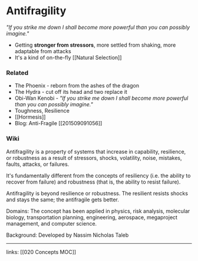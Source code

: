 # Antifragility
*"If you strike me down I shall become more powerful than you can possibly imagine."* 
- Getting **stronger from stressors**, more settled from shaking, more adaptable from attacks
- It's a kind of on-the-fly [[Natural Selection]] 

### Related
- The Phoenix - reborn from the ashes of the dragon
- The Hydra - cut off its head and two replace it
- Obi-Wan Kenobi - *"If you strike me down I shall become more powerful than you can possibly imagine."*
- Toughness, Resilience
- [[Hormesis]]
- Blog: Anti-Fragile [[201509091056]] 

### Wiki
Antifragility is a property of systems that increase in capability, resilience, or robustness as a result of stressors, shocks, volatility, noise, mistakes, faults, attacks, or failures. 

It's fundamentally different from the concepts of resiliency (i.e. the ability to recover from failure) and robustness (that is, the ability to resist failure). 

Antifragility is beyond resilience or robustness. The resilient resists shocks and stays the same; the antifragile gets better.

Domains: The concept has been applied in physics, risk analysis, molecular biology, transportation planning, engineering, aerospace, megaproject management, and computer science.

Background: Developed by Nassim Nicholas Taleb

---
links: [[020 Concepts MOC]]

